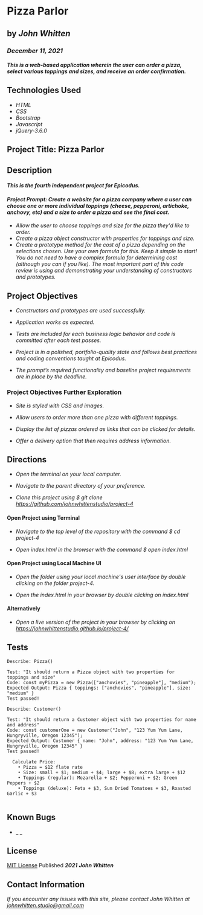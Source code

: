 # Pizza Parlor

## by _**John Whitten**_

### _December 11, 2021_

#### _This is a web-based application wherein the user can order a pizza, select various toppings and sizes, and receive an order confirmation._

## Technologies Used

- _HTML_
- _CSS_
- _Bootstrap_
- _Javascript_
- _jQuery-3.6.0_

## Project Title: Pizza Parlor

## Description

#### _This is the fourth independent project for Epicodus._

#### _Project Prompt: Create a website for a pizza company where a user can choose one or more individual toppings (cheese, pepperoni, artichoke, anchovy, etc) and a size to order a pizza and see the final cost._

- _Allow the user to choose toppings and size for the pizza they'd like to order._
- _Create a pizza object constructor with properties for toppings and size._
- _Create a prototype method for the cost of a pizza depending on the selections chosen. Use your own formula for this. Keep it simple to start! You do not need to have a complex formula for determining cost (although you can if you like). The most important part of this code review is using and demonstrating your understanding of constructors and prototypes._

## Project Objectives

- _Constructors and prototypes are used successfully._

- _Application works as expected._

- _Tests are included for each business logic behavior and code is committed after each test passes._

- _Project is in a polished, portfolio-quality state and follows best practices and coding conventions taught at Epicodus._

- _The prompt’s required functionality and baseline project requirements are in place by the deadline._

### Project Objectives Further Exploration

- _Site is styled with CSS and images._

- _Allow users to order more than one pizza with different toppings._

- _Display the list of pizzas ordered as links that can be clicked for details._

- _Offer a delivery option that then requires address information._

## Directions

- _Open the terminal on your local computer._

- _Navigate to the parent directory of your preference._

- _Clone this project using $ git clone https://github.com/johnwhittenstudio/project-4_

#### Open Project using Terminal

- _Navigate to the top level of the repository with the command $ cd project-4_

- _Open index.html in the browser with the command $ open index.html_

#### Open Project using Local Machine UI

- _Open the folder using your local machine's user interface by double clicking on the folder project-4._

- _Open the index.html in your browser by double clicking on index.html_

#### Alternatively

- _Open a live version of the project in your browser by clicking on https://johnwhittenstudio.github.io/project-4/_

<!-- The html web form does not need a server to run and can be completed and interacted with by clicking on the "click here" button.

This html web form works on Chrome, Firefox, and Safari.

There are 5 categories in this form:

1. "What is your name?"
2. "What is your age?"
3. "Which animal is the best?"
4. "Which activity brings you the most comfort?"
5. "What is your favorite color?"

After completing the form, the user needs to click on the "click here" button to be taken to the programming language branch. Depending on which selection the user makes in category #3 and category #4, they will be taken to one of 3 different branches.

This html web form site contains 3 branches: -->

## Tests

```
Describe: Pizza()

Test: "It should return a Pizza object with two properties for toppings and size"
Code: const myPizza = new Pizza(["anchovies", "pineapple"], "medium");
Expected Output: Pizza { toppings: ["anchovies", "pineapple"], size: "medium" }
Test passed!

Describe: Customer()

Test: "It should return a Customer object with two properties for name and address"
Code: const customerOne = new Customer("John", "123 Yum Yum Lane, Hungryville, Oregon 12345");
Expected Output: Customer { name: "John", address: "123 Yum Yum Lane, Hungryville, Oregon 12345" }
Test passed!

  Calculate Price:
    • Pizza = $12 flate rate
    • Size: small + $1; medium + $4; large + $8; extra large + $12
    • Toppings (regular): Mozarella + $2; Pepperoni + $2; Green Peppers + $2
    • Toppings (deluxe): Feta + $3, Sun Dried Tomatoes + $3, Roasted Garlic + $3


```

## Known Bugs

- \_ \_

## License

[MIT License](https://opensource.org/licenses/MIT) Published _**2021**_ _**John Whitten**_

## Contact Information

_If you encounter any issues with this site, please contact John Whitten at [johnwhitten.studio@gmail.com](mailto:johnwhitten.studio@gmail.com)_
